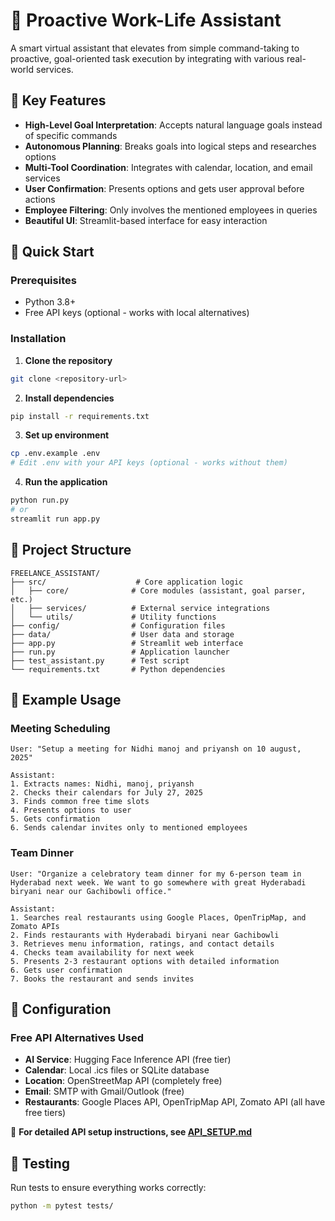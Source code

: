 # 🤖 Proactive Work-Life Assistant

A smart virtual assistant that elevates from simple command-taking to proactive, goal-oriented task execution by integrating with various real-world services.

## 🎯 Key Features

- **High-Level Goal Interpretation**: Accepts natural language goals instead of specific commands
- **Autonomous Planning**: Breaks goals into logical steps and researches options
- **Multi-Tool Coordination**: Integrates with calendar, location, and email services
- **User Confirmation**: Presents options and gets user approval before actions
- **Employee Filtering**: Only involves the mentioned employees in queries
- **Beautiful UI**: Streamlit-based interface for easy interaction

## 🚀 Quick Start

### Prerequisites
- Python 3.8+
- Free API keys (optional - works with local alternatives)

### Installation

1. **Clone the repository**
```bash
git clone <repository-url>
```

2. **Install dependencies**
```bash
pip install -r requirements.txt
```

3. **Set up environment**
```bash
cp .env.example .env
# Edit .env with your API keys (optional - works without them)
```

4. **Run the application**
```bash
python run.py
# or
streamlit run app.py
```

## 📁 Project Structure

```
FREELANCE_ASSISTANT/
├── src/                    # Core application logic
│   ├── core/              # Core modules (assistant, goal parser, etc.)
│   ├── services/          # External service integrations
│   └── utils/             # Utility functions
├── config/                # Configuration files
├── data/                  # User data and storage
├── app.py                 # Streamlit web interface
├── run.py                 # Application launcher
├── test_assistant.py      # Test script
└── requirements.txt       # Python dependencies
```

## 🎯 Example Usage

### Meeting Scheduling
```
User: "Setup a meeting for Nidhi manoj and priyansh on 10 august, 2025"

Assistant: 
1. Extracts names: Nidhi, manoj, priyansh
2. Checks their calendars for July 27, 2025
3. Finds common free time slots
4. Presents options to user
5. Gets confirmation
6. Sends calendar invites only to mentioned employees
```

### Team Dinner
```
User: "Organize a celebratory team dinner for my 6-person team in Hyderabad next week. We want to go somewhere with great Hyderabadi biryani near our Gachibowli office."

Assistant:
1. Searches real restaurants using Google Places, OpenTripMap, and Zomato APIs
2. Finds restaurants with Hyderabadi biryani near Gachibowli
3. Retrieves menu information, ratings, and contact details
4. Checks team availability for next week
5. Presents 2-3 restaurant options with detailed information
6. Gets user confirmation
7. Books the restaurant and sends invites
```

## 🔧 Configuration

### Free API Alternatives Used
- **AI Service**: Hugging Face Inference API (free tier)
- **Calendar**: Local .ics files or SQLite database
- **Location**: OpenStreetMap API (completely free)
- **Email**: SMTP with Gmail/Outlook (free)
- **Restaurants**: Google Places API, OpenTripMap API, Zomato API (all have free tiers)

📖 **For detailed API setup instructions, see [API_SETUP.md](API_SETUP.md)**

## 🧪 Testing

Run tests to ensure everything works correctly:

```bash
python -m pytest tests/
```

